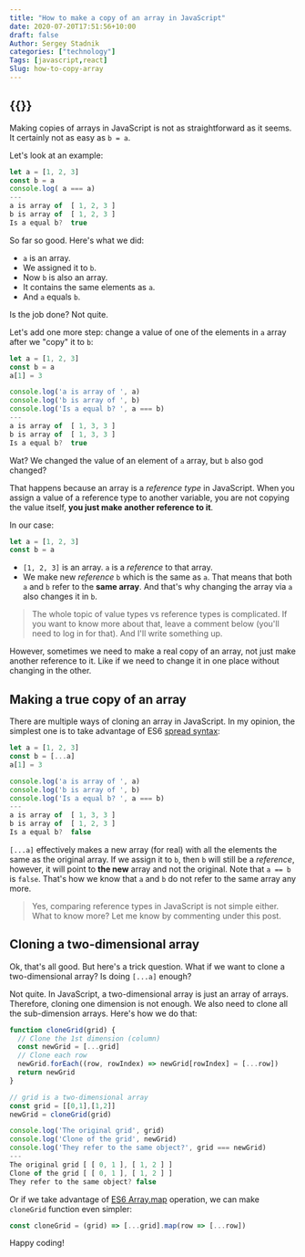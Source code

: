 ```yaml
---
title: "How to make a copy of an array in JavaScript"
date: 2020-07-20T17:51:56+10:00
draft: false
Author: Sergey Stadnik
categories: ["technology"]
Tags: [javascript,react]
Slug: how-to-copy-array
---
```


{{<responsive-figure src="feature.jpg" alt="Copy machine">}}
---

Making copies of arrays in JavaScript is not as straightforward as it seems. It certainly not as easy as `b = a`.

Let's look at an example:

```jsx
let a = [1, 2, 3]
const b = a
console.log( a === a)
---
a is array of  [ 1, 2, 3 ]
b is array of  [ 1, 2, 3 ]
Is a equal b?  true
```

So far so good. Here's what we did:

- `a` is an array.
- We assigned it to `b`.
- Now `b` is also an array.
- It contains the same elements as `a`.
- And `a` equals `b`.

Is the job done? Not quite.

<!--more-->

Let's add one more step: change a value of one of the elements in `a` array after we "copy" it to `b`:

```jsx {hl_lines=[3,"9-10"]}
let a = [1, 2, 3]
const b = a
a[1] = 3

console.log('a is array of ', a)
console.log('b is array of ', b)
console.log('Is a equal b? ', a === b)
---
a is array of  [ 1, 3, 3 ]
b is array of  [ 1, 3, 3 ]
Is a equal b?  true
```

Wat? We changed the value of an element of `a` array, but `b` also god changed?

That happens because an array is a *reference type* in JavaScript.  When you assign a value of a reference type to another variable, you are not copying the value itself, **you just make another reference to it**.

In our case:

```jsx
let a = [1, 2, 3]
const b = a
```

- `[1, 2, 3]` is an array. `a` is a *reference* to that array.
- We make new *reference* `b` which is the same as `a`. That means that both `a` and `b` refer to the **same array**. And that's why changing the array via `a` also changes it in `b`.

> The whole topic of value types vs reference types is complicated. If you want to know more about that, leave a comment below (you'll need to log in for that). And I'll write something up.

However, sometimes we need to make a real copy of an array, not just make another reference to it. Like if we need to change it in one place without changing in the other.

## Making a true copy of an array

There are multiple ways of cloning an array in JavaScript. In my opinion, the simplest one is to take advantage of ES6 [spread syntax](https://developer.mozilla.org/en-US/docs/Web/JavaScript/Reference/Operators/Spread_syntax):

```jsx {hl_lines=[2]}
let a = [1, 2, 3]
const b = [...a]
a[1] = 3

console.log('a is array of ', a)
console.log('b is array of ', b)
console.log('Is a equal b? ', a === b)
---
a is array of  [ 1, 3, 3 ]
b is array of  [ 1, 2, 3 ]
Is a equal b?  false
```

`[...a]` effectively makes a new array (for real) with all the elements the same as the original array. If we assign it to `b`, then `b` will still be a *reference*, however, it will point to **the new** array and not the original. Note that `a == b` is `false`. That's how we know that `a` and `b` do not refer to the same array any more.

> Yes, comparing reference types in JavaScript is not simple either. What to know more? Let me know by commenting under this post.

## Cloning a two-dimensional array

Ok, that's all good. But here's a trick question. What if we want to clone a two-dimensional array? Is doing `[...a]` enough?

Not quite. In JavaScript, a two-dimensional array is just an array of arrays. Therefore, cloning one dimension is not enough. We also need to clone all the sub-dimension arrays. Here's how we do that:

```jsx
function cloneGrid(grid) {
  // Clone the 1st dimension (column)
  const newGrid = [...grid]
  // Clone each row
  newGrid.forEach((row, rowIndex) => newGrid[rowIndex] = [...row])
  return newGrid
}

// grid is a two-dimensional array
const grid = [[0,1],[1,2]]
newGrid = cloneGrid(grid)

console.log('The original grid', grid)
console.log('Clone of the grid', newGrid)
console.log('They refer to the same object?', grid === newGrid)
---
The original grid [ [ 0, 1 ], [ 1, 2 ] ]
Clone of the grid [ [ 0, 1 ], [ 1, 2 ] ]
They refer to the same object? false
```

Or if we take advantage of [ES6 Array.map](https://developer.mozilla.org/en-US/docs/Web/JavaScript/Reference/Global_Objects/Array/map) operation, we can make `cloneGrid` function even simpler:

```jsx
const cloneGrid = (grid) => [...grid].map(row => [...row])
```

Happy coding!
